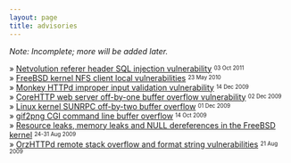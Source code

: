 ```yaml
---
layout: page
title: advisories
---
```


*Note: Incomplete; more will be added later.*

&raquo; [Netvolution referer header SQL injection
vulnerability](http://census-labs.com/news/2011/10/03/netvolution-referer-SQLi/)
<sup><sub>03 Oct 2011</sub></sup>
<br>
&raquo; [FreeBSD kernel NFS client local
vulnerabilities](http://argp.github.io/2010/05/23/freebsd-kernel-nfsclient/)
<sup><sub>23 May 2010</sub></sup>
<br>
&raquo; [Monkey HTTPd improper input validation
vulnerability](http://argp.github.io/2009/12/14/monkey-httpd-vulnerability/)
<sup><sub>14 Dec 2009</sub></sup>
<br>
&raquo; [CoreHTTP web server off-by-one buffer overflow
vulnerability](http://argp.github.io/2009/12/02/corehttp-vulnerability/)
<sup><sub>02 Dec 2009</sub></sup>
<br>
&raquo; [Linux kernel SUNRPC off-by-two buffer
overflow](http://argp.github.io/2009/12/01/linux-kernel-sunrpc-bug/)
<sup><sub>01 Dec 2009</sub></sup>
<br>
&raquo; [gif2png CGI command line buffer
overflow](http://census-labs.com/news/2009/10/14/gif2png-cgi/)
<sup><sub>14 Oct 2009</sub></sup>
<br>
&raquo; [Resource leaks, memory leaks and NULL dereferences in the FreeBSD
kernel](https://bugs.freebsd.org/bugzilla/buglist.cgi?bug_status=__all__&content=patroklos%20argyroudis&no_redirect=1&order=Importance&product=&query_format=specific)
<sup><sub>24-31 Aug 2009</sub></sup>
<br>
&raquo; [OrzHTTPd remote stack overflow and format string
vulnerabilities](http://argp.github.io/2009/08/26/flickr-is-the-new-bugtraq/)
<sup><sub>21 Aug 2009</sub></sup>
